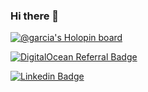 
### Hi there 👋
<!--
I am a scientist with academic research experience and a strong computer background. I have an expertise in Monte Carlo simulations, experience in modeling 3-D solids, and application of machine learning &/ computer vision to problems of this kind.

- 💬 Ask me about crystal growth, entropy, artificial intelligence, and cloud computing.


- :mailbox:How to reach me:
-->

[![@garcia's Holopin board](https://holopin.io/api/user/board?user=garcia)](https://holopin.io/@garcia)


<a href="https://www.digitalocean.com/?refcode=b86f53f9a50f&utm_campaign=Referral_Invite&utm_medium=Referral_Program&utm_source=badge"><img src="https://web-platforms.sfo2.cdn.digitaloceanspaces.com/WWW/Badge%201.svg" alt="DigitalOcean Referral Badge" /></a>


[![Linkedin Badge](https://img.shields.io/badge/-andrewrygarcia-blue?style=flat&logo=Linkedin&logoColor=white)](https://linkedin.com/in/andrewrygarcia)

<!--
**andrewrgarcia/andrewrgarcia** is a ✨ _special_ ✨ repository because its `README.md` (this file) appears on your GitHub profile.

Here are some ideas to get you started:

- 🔭 I’m currently working on ...

- 🌱 I’m currently learning ...

- 👯 I’m looking to collaborate on ...

- 🤔 I’m looking for help with ...

- 💬 Ask me about ..

- 📫 How to reach me: ...

- 😄 Pronouns: ...

- ⚡ Fun fact: ...
-->

<!--<a href="https://torus3d.herokuapp.com/">*Github profile image is a torus knot</a>  🍩🪢 -->
